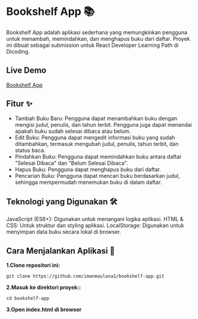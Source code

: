 # Bookshelf App 📚

Bookshelf App adalah aplikasi sederhana yang memungkinkan pengguna untuk menambah, memindahkan, dan menghapus buku dari daftar. Proyek ini dibuat sebagai submission untuk React Developer Learning Path di Dicoding.

## Live Demo
[Bookshelf App](https://bucolic-tulumba-40e528.netlify.app/)

## Fitur ✨
- Tambah Buku Baru: Pengguna dapat menambahkan buku dengan mengisi judul, penulis, dan tahun terbit. Pengguna juga dapat menandai apakah buku sudah selesai dibaca atau belum.
- Edit Buku: Pengguna dapat mengedit informasi buku yang sudah ditambahkan, termasuk mengubah judul, penulis, tahun terbit, dan status baca.
- Pindahkan Buku: Pengguna dapat memindahkan buku antara daftar "Selesai Dibaca" dan "Belum Selesai Dibaca".
- Hapus Buku: Pengguna dapat menghapus buku dari daftar.
- Pencarian Buku: Pengguna dapat mencari buku berdasarkan judul, sehingga mempermudah menemukan buku di dalam daftar.

## Teknologi yang Digunakan 🛠️
JavaScript (ES6+): Digunakan untuk menangani logika aplikasi.
HTML & CSS: Untuk struktur dan styling aplikasi.
LocalStorage: Digunakan untuk menyimpan data buku secara lokal di browser.

## Cara Menjalankan Aplikasi 🚀
**1.Clone repositori ini:**
```
git clone https://github.com/imanmaulana1/bookshelf-app.git
```
**2.Masuk ke direktori proyek::**
```
cd bookshelf-app
```
**3.Open index.html di browser**
